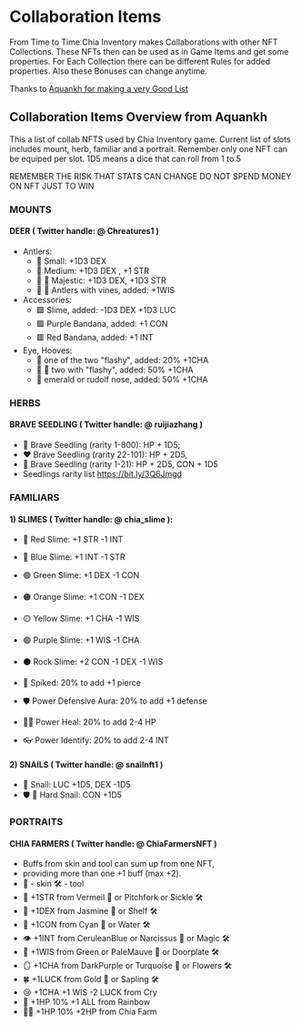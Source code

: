 # Collaboration Items

From Time to Time Chia Inventory makes Collaborations with other NFT Collections. These NFTs then can be used as in Game Items and get some properties. For Each Collection there can be different Rules for added properties. Also these Bonuses can change anytime.

Thanks to [Aquankh for making a very Good List](https://discord.com/channels/994949585657143296/1002944709842452491/1003666362176118936)

## Collaboration Items Overview from Aquankh

This a list of collab NFTS used by Chia Inventory game.
Current list of slots includes mount, herb, familiar and a portrait.
Remember only one NFT can be equiped per slot.
1D5 means a dice that can roll from 1 to 5

REMEMBER THE RISK THAT STATS CAN CHANGE
DO NOT SPEND MONEY ON NFT JUST TO WIN

### MOUNTS
#### DEER ( Twitter handle: @ Chreatures1 )
- Antlers:
    - 🤏 Small: +1D3 DEX
    - 🦌 Medium: +1D3 DEX , +1 STR
    - 👑 🦌 Majestic: +1D3 DEX, +1D3 STR
    - 🍷 🦌 Antlers with vines, added: +1WIS
- Accessories:
    - 🟩 Slime, added: -1D3 DEX +1D3 LUC
    - 🟪 Purple Bandana, added: +1 CON
    - 🟥 Red Bandana, added: +1 INT
- Eye, Hooves:
    - 📸 one of the two "flashy", added: 20% +1CHA
    - 📸 📸 two with "flashy", added: 50% +1CHA
    - 🔴 emerald or rudolf nose, added: 50% +1CHA

### HERBS

#### BRAVE SEEDLING ( Twitter handle: @ ruijiazhang )

- 🌱 Brave Seedling (rarity 1-800): HP + 1D5;
- ❤️  Brave Seedling (rarity 22-101): HP + 2D5,
- 💪   Brave Seedling (rarity 1-21): HP + 2D5, CON + 1D5
- Seedlings rarity list https://bit.ly/3Q6Jmgd

### FAMILIARS

#### 1) SLIMES ( Twitter handle: @ chia_slime ):
- 🔴 Red Slime: +1 STR -1 INT
- 🔵 Blue Slime: +1 INT -1 STR
- 🟢 Green Slime: +1 DEX -1 CON
- 🟠 Orange Slime: +1 CON -1 DEX
- 🟡 Yellow Slime: +1 CHA -1 WIS
- 🟣 Purple Slime: +1 WIS -1 CHA
- ⚫ Rock Slime: +2 CON -1 DEX -1 WIS

- 🔪 Spiked: 20% to add +1 pierce 
- 🛡️ Power Defensive Aura: 20% to add +1 defense
- 🧑‍⚕️ Power Heal: 20% to add 2-4 HP
- 👓 Power Identify: 20% to add 2-4 INT

#### 2) SNAILS ( Twitter handle: @ snailnft1 )

- 🐌 Snail: LUC +1D5, DEX -1D5
- 🛡 🐌 Hard Snail: CON +1D5

### PORTRAITS

#### CHIA FARMERS ( Twitter handle: @ ChiaFarmersNFT )
- Buffs from skin and tool can sum up from one NFT,
- providing more than one +1 buff (max +2).
- 🎨 - skin 🛠️  - tool
- 💪 +1STR from Vermeil 🎨 or Pitchfork or Sickle 🛠️
- 👟 +1DEX from Jasmine 🎨 or Shelf 🛠️ 
- 💓 +1CON from Cyan 🎨 or Water 🛠️ 
- 👁️ +1INT from CeruleanBlue or Narcissus 🎨 or Magic 🛠️ 
- 🧠 +1WIS from Green or PaleMauve 🎨 or Doorplate 🛠️ 
- 🪞 +1CHA from DarkPurple or Turquoise 🎨 or Flowers 🛠️ 
- 🍀 +1LUCK from Gold 🎨 or Sapling 🛠️ 
- 😢 +1CHA +1 WIS -2 LUCK from Cry
- 🌈 +1HP 10% +1 ALL from Rainbow
- 🧑‍🌾 +1HP 10% +2HP from Chia Farm 